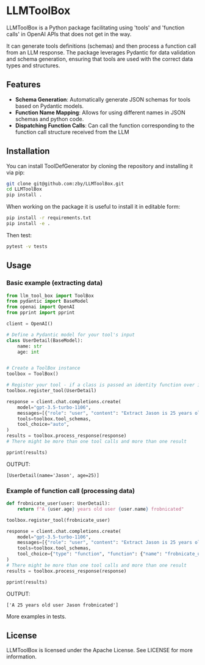 # LLMToolBox

LLMToolBox is a Python package facilitating using 'tools' and 'function calls' in OpenAI APIs
that does not get in the way.

It can generate tools definitions (schemas) and then process a function call from an LLM response.
The package leverages Pydantic for data validation and schema generation, ensuring that tools are used with
the correct data types and structures.

## Features

- **Schema Generation**: Automatically generate JSON schemas for tools based on Pydantic models.
- **Function Name Mapping**: Allows for using different names in JSON schemas and python code.
- **Dispatching Function Calls**: Can call the function corresponding to the function call structure received from the LLM

## Installation

You can install ToolDefGenerator by cloning the repository and installing it via pip:

```bash
git clone git@github.com:zby/LLMToolBox.git
cd LLMToolBox
pip install .
```

When working on the package it is useful to install it in editable form:
```bash
pip install -r requirements.txt
pip install -e .
```

Then test:
```bash
pytest -v tests
```

## Usage

### Basic example (extracting data)

```python
from llm_tool_box import ToolBox
from pydantic import BaseModel
from openai import OpenAI
from pprint import pprint

client = OpenAI()

# Define a Pydantic model for your tool's input
class UserDetail(BaseModel):
    name: str
    age: int


# Create a ToolBox instance
toolbox = ToolBox()

# Register your tool - if a class is passed an identity function over it is registered
toolbox.register_tool(UserDetail)

response = client.chat.completions.create(
    model="gpt-3.5-turbo-1106",
    messages=[{"role": "user", "content": "Extract Jason is 25 years old"}],
    tools=toolbox.tool_schemas,
    tool_choice="auto",
)
results = toolbox.process_response(response)
# There might be more than one tool calls and more than one result

pprint(results)
```
OUTPUT:
```
[UserDetail(name='Jason', age=25)]
```

### Example of function call (processing data)

```python
def frobnicate_user(user: UserDetail):
    return f"A {user.age} years old user {user.name} frobnicated"

toolbox.register_tool(frobnicate_user)

response = client.chat.completions.create(
    model="gpt-3.5-turbo-1106",
    messages=[{"role": "user", "content": "Extract Jason is 25 years old"}],
    tools=toolbox.tool_schemas,
    tool_choice={"type": "function", "function": {"name": "frobnicate_user"}},
)
# There might be more than one tool calls and more than one result
results = toolbox.process_response(response)

pprint(results)
```
OUTPUT:
```
['A 25 years old user Jason frobnicated']
```

More examples in tests.

## License

LLMToolBox is licensed under the Apache License. See LICENSE for more information.
